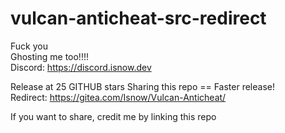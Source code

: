 # vulcan-anticheat-src-redirect
Fuck you
<br>
Ghosting me too!!!!
<br>
Discord: https://discord.isnow.dev

Release at 25 GITHUB stars
Sharing this repo == Faster release!
<br>
Redirect: https://gitea.com/Isnow/Vulcan-Anticheat/

If you want to share, credit me by linking this repo

